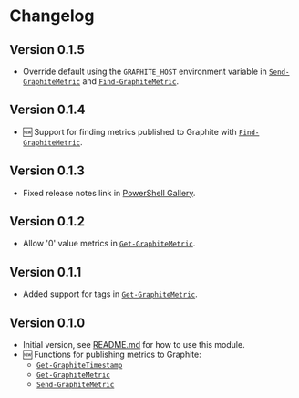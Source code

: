# Changelog

## Version 0.1.5

* Override default using the `GRAPHITE_HOST` environment variable in [`Send-GraphiteMetric`](docs/functions/Send-GraphiteMetric.md) and [`Find-GraphiteMetric`](docs/functions/Find-GraphiteMetric.md).

## Version 0.1.4

* :new: Support for finding metrics published to Graphite with [`Find-GraphiteMetric`](docs/functions/Find-GraphiteMetric.md).

## Version 0.1.3

* Fixed release notes link in [PowerShell Gallery](https://www.powershellgallery.com/packages/PSGraphite).

## Version 0.1.2

* Allow '0' value metrics in [`Get-GraphiteMetric`](docs/functions/Get-GraphiteMetric.md).

## Version 0.1.1

* Added support for tags in [`Get-GraphiteMetric`](docs/functions/Get-GraphiteMetric.md).

## Version 0.1.0

* Initial version, see [README.md](README.md#usage) for how to use this module.
* :new: Functions for publishing metrics to Graphite:
  * [`Get-GraphiteTimestamp`](docs/functions/Get-GraphiteTimestamp.md)
  * [`Get-GraphiteMetric`](docs/functions/Get-GraphiteMetric.md)
  * [`Send-GraphiteMetric`](docs/functions/Send-GraphiteMetric.md)
